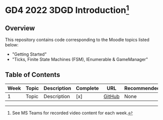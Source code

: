 # GD4 2022 3DGD Introduction[^1]

## Overview ##
This repository contains code corresponding to the Moodle topics listed below:
- "Getting Started"
- "Ticks, Finite State Machines (FSM), IEnumerable & GameManager"

## Table of Contents ##
| Week | Topic | Description | Complete | URL | Recommended | 
| ---------------- | --------------- | --------------- | --------------- | --------------- | --------------- |
| 1 | Topic | Description | [x] | [GitHub](https://github.com/nmcguinness/GD4_2022_3DGD_Introduction.git) | None | 

[^1]: See MS Teams for recorded video content for each week.